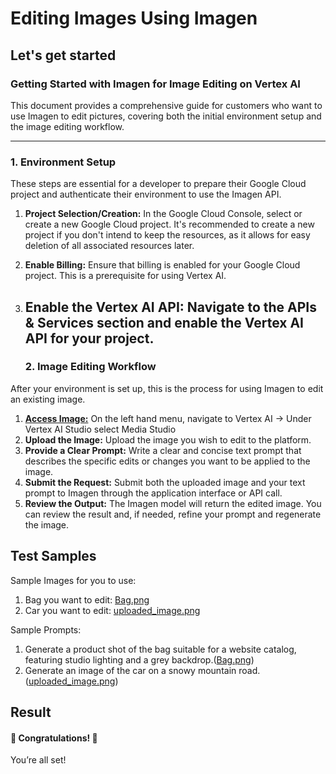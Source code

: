 # **Editing Images Using Imagen**

## **Let's get started**

### **Getting Started with Imagen for Image Editing on Vertex AI**

This document provides a comprehensive guide for customers who want to use Imagen to edit pictures, covering both the initial environment setup and the image editing workflow.

---

### **1\. Environment Setup**

These steps are essential for a developer to prepare their Google Cloud project and authenticate their environment to use the Imagen API.

1. **Project Selection/Creation:** In the Google Cloud Console, select or create a new Google Cloud project. It's recommended to create a new project if you don't intend to keep the resources, as it allows for easy deletion of all associated resources later.  
2. **Enable Billing:** Ensure that billing is enabled for your Google Cloud project. This is a prerequisite for using Vertex AI.  
3. **Enable the Vertex AI API:** Navigate to the APIs & Services section and enable the **Vertex AI API** for your project.  
   ---

   ### **2\. Image Editing Workflow**

After your environment is set up, this is the process for using Imagen to edit an existing image.

1. [**Access Image:**](https://console.cloud.google.com/vertex-ai/studio/media/generate%20) On the left hand menu, navigate to Vertex AI \-\> Under Vertex AI Studio select Media Studio  
2. **Upload the Image:** Upload the image you wish to edit to the platform.  
3. **Provide a Clear Prompt:** Write a clear and concise text prompt that describes the specific edits or changes you want to be applied to the image.  
4. **Submit the Request:** Submit both the uploaded image and your text prompt to Imagen through the application interface or API call.  
5. **Review the Output:** The Imagen model will return the edited image. You can review the result and, if needed, refine your prompt and regenerate the image.

## **Test Samples**

Sample Images for you to use: 

1. Bag you want to edit: [Bag.png](https://drive.google.com/file/d/1qYEEzfni_zd5ZE_5AvAFZf_mqc1CVQ65/view?usp=drive_link)  
2. Car you want to edit: [uploaded\_image.png](https://drive.google.com/file/d/1kFukDO_Nv9AUhrfWxU8VR_QPOhNhczGY/view?usp=drive_link)

Sample Prompts:

1. Generate a product shot of the bag suitable for a website catalog, featuring studio lighting and a grey backdrop.([Bag.png](https://drive.google.com/file/d/1qYEEzfni_zd5ZE_5AvAFZf_mqc1CVQ65/view?usp=drive_link))  
2. Generate an image of the car on a snowy mountain road.([uploaded\_image.png](https://drive.google.com/file/d/1kFukDO_Nv9AUhrfWxU8VR_QPOhNhczGY/view?usp=drive_link))

## **Result**

#### **🎉 Congratulations\! 🎉**

You’re all set\!  

